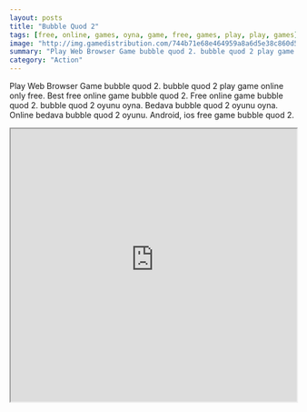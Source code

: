 ```yaml
---
layout: posts
title: "Bubble Quod 2"
tags: [free, online, games, oyna, game, free, games, play, play, games]
image: "http://img.gamedistribution.com/744b71e68e464959a8a6d5e38c860d5f.jpg"
summary: "Play Web Browser Game bubble quod 2. bubble quod 2 play game online only free. Best free online game bubble quod 2. Free online game bubble quod 2. bubble quod 2 oyunu oyna. Bedava bubble quod 2 oyunu oyna. Online bedava bubble quod 2 oyunu. Android, ios free game bubble quod 2."
category: "Action"
---
```


Play Web Browser Game bubble quod 2. bubble quod 2 play game online only free. Best free online game bubble quod 2. Free online game bubble quod 2. bubble quod 2 oyunu oyna. Bedava bubble quod 2 oyunu oyna. Online bedava bubble quod 2 oyunu. Android, ios free game bubble quod 2.

<iframe width="100%" height="480px;" src="http://flash.gamedistribution.com?game=744b71e68e464959a8a6d5e38c860d5f"></iframe>